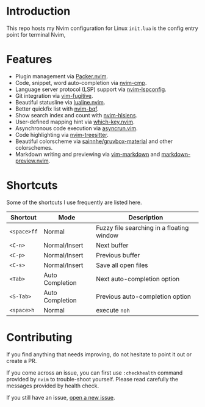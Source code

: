 
# Introduction

This repo hosts my Nvim configuration for Linux
`init.lua` is the config entry point for terminal Nvim,

# Features #

+ Plugin management via [Packer.nvim](https://github.com/wbthomason/packer.nvim).
+ Code, snippet, word auto-completion via [nvim-cmp](https://github.com/hrsh7th/nvim-cmp).
+ Language server protocol (LSP) support via [nvim-lspconfig](https://github.com/neovim/nvim-lspconfig).
+ Git integration via [vim-fugitive](https://github.com/tpope/vim-fugitive).
+ Beautiful statusline via [lualine.nvim](https://github.com/nvim-lualine/lualine.nvim).
+ Better quickfix list with [nvim-bqf](https://github.com/kevinhwang91/nvim-bqf).
+ Show search index and count with [nvim-hlslens](https://github.com/kevinhwang91/nvim-hlslens).
+ User-defined mapping hint via [which-key.nvim](https://github.com/folke/which-key.nvim).
+ Asynchronous code execution via [asyncrun.vim](https://github.com/skywind3000/asyncrun.vim).
+ Code highlighting via [nvim-treesitter](https://github.com/nvim-treesitter/nvim-treesitter).
+ Beautiful colorscheme via [sainnhe/gruvbox-material](https://github.com/sainnhe/gruvbox-material) and other colorschemes.
+ Markdown writing and previewing via [vim-markdown](https://github.com/preservim/vim-markdown) and [markdown-preview.nvim](https://github.com/iamcco/markdown-preview.nvim).

# Shortcuts

Some of the shortcuts I use frequently are listed here. 

| Shortcut          | Mode          | Description                                                              |
|-------------------|---------------|--------------------------------------------------------------------------|
| `<space>ff`       | Normal        | Fuzzy file searching in a floating window                                |
| `<C-n>`           | Normal/Insert | Next buffer                                                              |
| `<C-p>`           | Normal/Insert | Previous buffer                                                          |
| `<C-s>`           | Normal/Insert | Save all open files                                                      |
| `<Tab>`           | Auto Completion | Next auto-completion option                                            |
| `<S-Tab>`         | Auto Completion | Previous auto-completion option                                        |
| `<space>h`        | Normal        | execute `noh`                                                            |

# Contributing

If you find anything that needs improving, do not hesitate to point it out or create a PR.

If you come across an issue, you can first use `:checkhealth` command provided by `nvim` to trouble-shoot yourself.
Please read carefully the messages provided by health check.

If you still have an issue, [open a new issue](https://github.com/jdhao/nvim-config/issues).

